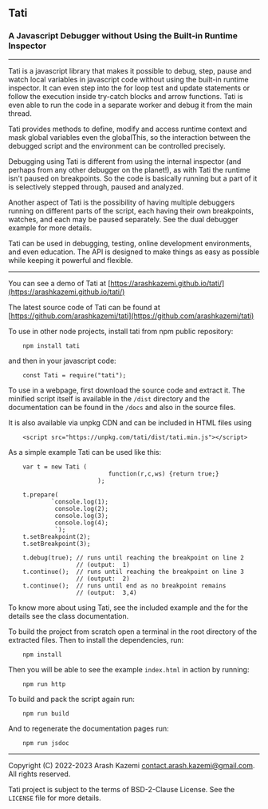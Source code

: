 
## Tati
### A Javascript Debugger without Using the Built-in Runtime Inspector

---

Tati is a javascript library that makes it possible to debug, step,
pause and watch local variables in javascript code without using the built-in
runtime inspector. It can even step into the for loop test and update statements 
or follow the execution inside try-catch blocks and arrow functions. Tati
is even able to run the code in a separate worker and debug it from the main
thread.

Tati provides methods to define, modify and access runtime context and mask 
global variables even the globalThis, so the interaction between the debugged 
script and the environment can be controlled precisely. 

Debugging using Tati is different from using the internal inspector (and 
perhaps from any other debugger on the planet!), as with Tati the runtime isn't 
paused on breakpoints. So the code is basically running but a part of it is 
selectively stepped through, paused and analyzed.

Another aspect of Tati is the possibility of having multiple debuggers
running on different parts of the script, each having their own breakpoints,
watches, and each may be paused separately. See the dual debugger example for
more details.

Tati can be used in debugging, testing, online development environments,
and even education. The API is designed to make things as easy as possible 
while keeping it powerful and flexible.

---

You can see a demo of Tati at
[https://arashkazemi.github.io/tati/](https://arashkazemi.github.io/tati/)

The latest source code of Tati can be found at
[https://github.com/arashkazemi/tati](https://github.com/arashkazemi/tati)

To use in other node projects, install tati from npm public repository:

        npm install tati  

and then in your javascript code:

        const Tati = require("tati");

To use in a webpage, first download the source code and extract it. The minified 
script itself is available in the `/dist` directory and the documentation 
can be found in the `/docs` and also in the source files. 

It is also available via unpkg CDN and can be included in HTML files using

        <script src="https://unpkg.com/tati/dist/tati.min.js"></script>
        
As a simple example Tati can be used like this:

        var t = new Tati (
                                function(r,c,ws) {return true;}
                             );

        t.prepare(
                `console.log(1);
                 console.log(2);
                 console.log(3);
                 console.log(4);
                 `);
        t.setBreakpoint(2);
        t.setBreakpoint(3);

        t.debug(true); // runs until reaching the breakpoint on line 2 
                       // (output:  1) 
        t.continue();  // runs until reaching the breakpoint on line 3 
                       // (output:  2) 
        t.continue();  // runs until end as no breakpoint remains
                       // (output:  3,4)

To know more about using Tati, see the included example and the for the details
see the class documentation.

To build the project from scratch open a terminal in the root directory
of the extracted files. Then to install the dependencies, run:

        npm install

Then you will be able to see the example `index.html` in action by 
running:

        npm run http

To build and pack the script again run:

        npm run build

And to regenerate the documentation pages run:

        npm run jsdoc

---

Copyright (C) 2022-2023 Arash Kazemi <contact.arash.kazemi@gmail.com>. All rights reserved.

Tati project is subject to the terms of BSD-2-Clause License. See the `LICENSE` file for more details.
